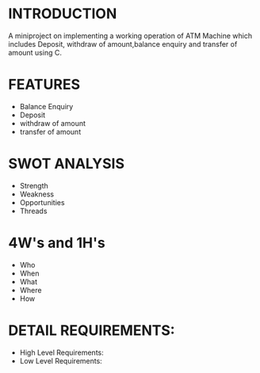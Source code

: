 # INTRODUCTION
A miniproject on implementing a working operation of ATM Machine which includes Deposit, withdraw of amount,balance enquiry and transfer of amount using C.
# FEATURES
- Balance Enquiry
- Deposit
- withdraw of amount
- transfer of amount
# SWOT ANALYSIS
- Strength
- Weakness
- Opportunities
- Threads
# 4W's and 1H's
- Who
- When
- What
- Where
- How
# DETAIL REQUIREMENTS:
- High Level Requirements:
- Low Level Requirements:
